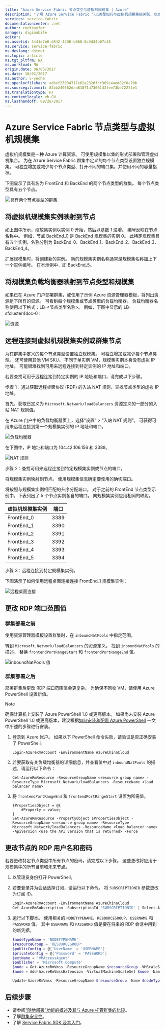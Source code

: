 ```yaml
---
title: "Azure Service Fabric 节点类型与虚拟机规模集 | Azure"
description: "了解 Azure Service Fabric 节点类型如何与虚拟机规模集相关联，以及如何远程连接到规模集实例或群集节点。"
services: service-fabric
documentationcenter: .net
author: rockboyfor
manager: digimobile
editor: 
ms.assetid: 5441e7e0-d842-4398-b060-8c9d34b07c48
ms.service: service-fabric
ms.devlang: dotnet
ms.topic: article
ms.tgt_pltfrm: NA
ms.workload: NA
origin.date: 06/05/2017
ms.date: 10/02/2017
ms.author: v-yeche
ms.openlocfilehash: adbef23934717e62a2328fcc369c4aed82f0e70b
ms.sourcegitcommit: 82bb249562dea81871d7306143fee73be72273e1
ms.translationtype: HT
ms.contentlocale: zh-CN
ms.lasthandoff: 09/28/2017
---
```

# <a name="azure-service-fabric-node-types-and-virtual-machine-scale-sets"></a>Azure Service Fabric 节点类型与虚拟机规模集
虚拟机规模集是一种 Azure 计算资源。 可使用规模集以集的形式部署和管理虚拟机集合。 为在 Azure Service Fabric 群集中定义的每个节点类型设置独立规模集。 可独立增加或减少每个节点类型、打开不同的端口集，并使用不同的容量指标。

下图显示了具有名为 FrontEnd 和 BackEnd 的两个节点类型的群集。 每个节点类型具有五个节点。

![具有两个节点类型的群集][NodeTypes]

## <a name="map-virtual-machine-scale-set-instances-to-nodes"></a>将虚拟机规模集实例映射到节点
如上图中所示，缩放集实例以实例 0 开始，然后以基数 1 递增。 编号反映在节点名称中。 例如，节点 BackEnd_0 是 BackEnd 规模集的实例 0。 此特定规模集具有五个实例，名称分别为 BackEnd_0、BackEnd_1、BackEnd_2、BackEnd_3、BackEnd_4。

扩展规模集时，将创建新的实例。 新的规模集实例名称通常是规模集名称加上下一个实例编号。 在本示例中，即 BackEnd_5。

## <a name="map-scale-set-load-balancers-to-node-types-and-scale-sets"></a>将规模集负载均衡器映射到节点类型和规模集
如果已在 Azure 门户部署群集，或使用了示例 Azure 资源管理器模板，将列出资源组下所有的资源。 可看到每个规模集或节点类型的负载均衡器。 负载均衡器名称使用以下格式：LB-&lt;节点类型名称&gt;。 例如，下图中显示的 LB-sfcluster4doc-0：

![资源][Resources]
## <a name="remote-connect-to-a-virtual-machine-scale-set-instance-or-a-cluster-node"></a>远程连接到虚拟机规模集实例或群集节点
为在群集中定义的每个节点类型设置独立规模集。 可独立增加或减少每个节点类型。 还可使用其他 VM SKU。 不同于单实例 VM，规模集实例本身没有虚拟 IP 地址。 可能很难找到可用来远程连接到特定实例的 IP 地址和端口。

若要查找可用于远程连接到特定实例的 IP 地址和端口，请完成以下步骤。

步骤 1：通过获取远程桌面协议 (RDP) 的入站 NAT 规则，查找节点类型的虚拟 IP 地址。

首先，获取已定义为 `Microsoft.Network/loadBalancers` 资源定义的一部分的入站 NAT 规则值。

在 Azure 门户中的负载均衡器页上，选择“设置” > “入站 NAT 规则”。 可获得可用来远程连接到第一个规模集实例的 IP 地址和端口。 

![负载均衡器][LBBlade]

在下图中，IP 地址和端口为 104.42.106.156 和 3389。

![NAT 规则][NATRules]

步骤 2：查找可用来远程连接到特定规模集实例或节点的端口。

将规模集实例映射到节点。 使用规模集信息确定要使用的确切端口。

将按照与规模集实例相匹配的升序分配端口。 对于之前的 FrontEnd 节点类型示例中，下表列出了 5 个节点实例各自的端口。 向规模集实例应用相同的映射。

| 虚拟机规模集实例 | **端口** |
| --- | --- |
| FrontEnd_0 |3389 |
| FrontEnd_1 |3390 |
| FrontEnd_2 |3391 |
| FrontEnd_3 |3392 |
| FrontEnd_4 |3393 |
| FrontEnd_5 |3394 |

步骤 3：远程连接到特定规模集实例。

下图演示了如何使用远程桌面连接连接 FrontEnd_1 规模集实例：

![远程桌面连接][RDP]

## <a name="change-the-rdp-port-range-values"></a>更改 RDP 端口范围值

### <a name="before-cluster-deployment"></a>群集部署之前
使用资源管理器模板设置群集时，在 `inboundNatPools` 中指定范围。

转到 `Microsoft.Network/loadBalancers` 的资源定义。 找到 `inboundNatPools` 的描述。  替换 `frontendPortRangeStart` 和 `frontendPortRangeEnd` 值。

![inboundNatPools 值][InboundNatPools]

### <a name="after-cluster-deployment"></a>群集部署之后
部署群集后更改 RDP 端口范围值会更复杂。 为确保不回收 VM，请使用 Azure PowerShell 设置新值。 

> [!NOTE]
> 确保计算机上安装了 Azure PowerShell 1.0 或更高版本。 如果尚未安装 Azure PowerShell 1.0 或更高版本，建议根据[如何安装和配置 Azure PowerShell](https://docs.microsoft.com/powershell/azure/overview) 一文中所述的步骤进行安装。

1. 登录到 Azure 帐户。 如果以下 PowerShell 命令失败，请验证是否正确安装了 PowerShell。

    ```
    Login-AzureRmAccount -EnvironmentName AzureChinaCloud
    ```

2. 若要获取有关负载均衡器的详细信息，并查看值中对 `inboundNatPools` 的描述，请运行以下命令：

    ```
    Get-AzureRmResource -ResourceGroupName <resource group name> -ResourceType Microsoft.Network/loadBalancers -ResourceName <load balancer name>
    ```

3. 将 `frontendPortRangeEnd` 和 `frontendPortRangeStart` 设置为所需值。

    ```
    $PropertiesObject = @{
        #Property = value;
    }
    Set-AzureRmResource -PropertyObject $PropertiesObject -ResourceGroupName <resource group name> -ResourceType Microsoft.Network/loadBalancers -ResourceName <load balancer name> -ApiVersion <use the API version that is returned> -Force
    ```

## <a name="change-the-rdp-user-name-and-password-for-nodes"></a>更改节点的 RDP 用户名和密码

若要更改特定节点类型中所有节点的密码，请完成以下步骤。 这些更改将应用于规模集中的所有当前和未来节点。

1. 以管理员身份打开 PowerShell。 
2. 若要登录并为会话选择订阅，请运行以下命令。 将 `SUBSCRIPTIONID` 参数更改为订阅 ID。 

    ```powershell
    Login-AzureRmAccount -EnvironmentName AzureChinaCloud
    Get-AzureRmSubscription -SubscriptionId 'SUBSCRIPTIONID' | Select-AzureRmSubscription
    ```

3. 运行以下脚本。 使用相关的 `NODETYPENAME`、`RESOURCEGROUP`、`USERNAME` 和 `PASSWORD` 值。 其中 `USERNAME` 和 `PASSWORD` 值是要在将来的 RDP 会话中用到的新凭据。 

    ```powershell
    $nodeTypeName = 'NODETYPENAME'
    $resourceGroup = 'RESOURCEGROUP'
    $publicConfig = @{'UserName' = 'USERNAME'}
    $privateConfig = @{'Password' = 'PASSWORD'}
    $extName = 'VMAccessAgent'
    $publisher = 'Microsoft.Compute'
    $node = Get-AzureRmVmss -ResourceGroupName $resourceGroup -VMScaleSetName $nodeTypeName
    $node = Add-AzureRmVmssExtension -VirtualMachineScaleSet $node -Name $extName -Publisher $publisher -Setting $publicConfig -ProtectedSetting $privateConfig -Type $extName -TypeHandlerVersion '2.0' -AutoUpgradeMinorVersion $true

    Update-AzureRmVmss -ResourceGroupName $resourceGroup -Name $nodeTypeName -VirtualMachineScaleSet $node
    ```

## <a name="next-steps"></a>后续步骤
* 请参阅[“随地部署”功能的概述及其与 Azure 托管群集的比较](service-fabric-deploy-anywhere.md)。
* 了解[群集安全性](service-fabric-cluster-security.md)。
* 了解 [Service Fabric SDK 及其入门](service-fabric-get-started.md)。

<!--Image references-->
[NodeTypes]: ./media/service-fabric-cluster-nodetypes/NodeTypes.png
[Resources]: ./media/service-fabric-cluster-nodetypes/Resources.png
[InboundNatPools]: ./media/service-fabric-cluster-nodetypes/InboundNatPools.png
[LBBlade]: ./media/service-fabric-cluster-nodetypes/LBBlade.png
[NATRules]: ./media/service-fabric-cluster-nodetypes/NATRules.png
[RDP]: ./media/service-fabric-cluster-nodetypes/RDP.png

<!--Update_Description: update meta properties, wording update, add feature on Change the RDP user name and password for nodes-->